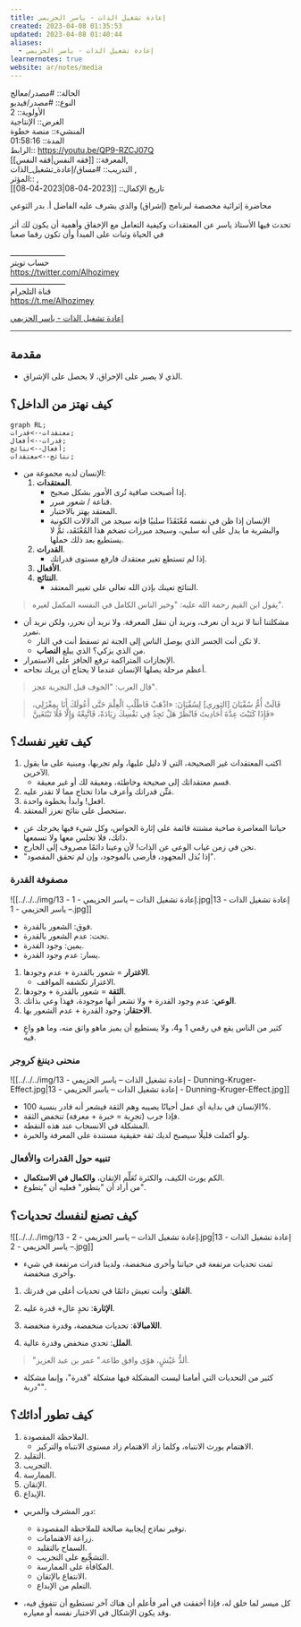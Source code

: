 ```yaml
---
title: إعادة تشغيل الذات - ياسر الحزيمي
created: 2023-04-08 01:35:53
updated: 2023-04-08 01:40:44
aliases:
  - إعادة تشغيل الذات - ياسر الحزيمي
learnernotes: true
website: ar/notes/media
---
```


الحالة:: #مصدر/معالج  
النوع:: #مصدر/فيديو  
اﻷولوية:: 2  
الغرض:: الإنتاجية  
المنشيء:: منصة خطوة  
المدة:: 01:58:16  
الرابط:: <https://youtu.be/QP9-RZCJ07Q>  
المعرفة:: [[فقه النفس|فقه النفس]],  
التدريب:: #مساق/إعادة_تشغيل_الذات ,  
المؤثر:: ,  
تاريخ اﻹكمال:: [[2023-04-08|2023-04-08]]

محاضرة إثرائية مخصصة لبرنامج (إشراق) والذي يشرف عليه الفاضل أ. بدر الثوعي <br><br>تحدث فيها الأستاذ ياسر عن المعتقدات وكيفية التعامل مع الإخفاق وأهمية أن يكون لك أثر في الحياة وثبات على المبدأ وأن تكون رقما صعبا <br><br>ــــــــــــــــــــــــ<br>حساب تويتر <br><a href="https://twitter.com/Alhozimey">https://twitter.com/Alhozimey</a><br>ــــــــــــــــــــــــ<br>قناة التلجرام<br><a href="https://t.me/Alhozimey">https://t.me/Alhozimey</a>

[إعادة تشغيل الذات - ياسر الحزيمي](https://youtu.be/QP9-RZCJ07Q)

---

## مقدمة

- الذي لا يصبر على الإحراق، لا يحصل على الإشراق.

## كيف نهتز من الداخل؟

```mermaid
graph RL;
معتقدات-->قدرات;
قدرات-->أفعال;
أفعال-->نتائج;
نتائج-->معتقدات;
```

- الإنسان لديه مجموعة من:
  1. **المعتقدات**.
     - إذا أصبحت صافية تُرى اﻷمور بشكل صحيح.
     - قناعة / شعور مبرر.
     - المعتقد يهتز بالاختبار.
     - الإنسان إذا ظن في نفسه مُعْتَقَدًا سلبيًا فإنه سيجد من الدلالات الكونية والبشرية ما يدل على أنه سلبي، وسيجد مبررات تضخم هذا المُعْتَقَد، ثمَّ لا يستطيع بعد ذلك حملها.
  2. **القدرات**.
     - إذا لم تستطع تغير معتقدك فارفع مستوى قدراتك.
  3. **الأفعال**.
  4. **النتائج**.
     - النتائج تعينك بإذن الله تعالى على تغيير المعتقد.

> يقول ابن القيم رحمة الله عليه: "وخير الناس الكامل في النفسه المكمل لغيره".

- مشكلتنا أننا لا نريد أن نعرف، ونريد أن ننقل المعرفة. ولا نريد أن نحرر، ولكن نريد أن نمرر.
  - لا تكن أنت الجسر الذي يوصل الناس إلى الجنة ثم تسقط أنت في النار.
  - من الذي يزكي؟ الذي يبلغ **النصاب**.
- الإنجازات المتراكمة ترفع الحافز على الاستمرار.
- أعظم مرحلة يصلها الإنسان عندما لا يحتاج أن يريك نجاحه.

> قال العرب: "الخوف قبل التجربة عجز".

> قَالَتْ أُمُّ سُفْيَانَ [الثوري] لِسُفْيَانَ: «اذْهَبْ فَاطْلُبِ الْعِلْمَ حَتَّى أَعُولَكَ أَنَا بِمِغْزَلِي، فَإِذَا كَتَبْتَ عِدَّةَ أَحَادِيثَ فَانْظُرْ هَلْ تَجِدُ فِي نَفْسِكَ زِيَادَةً، فَاتَّبِعْهُ وَإِلَّا فَلَا تَبْتَغَينَّ»

## كيف تغير نفسك؟

1. اكتب المعتقدات غير الصحيحة، التي لا دليل عليها، ولم تجربها، ومبنية على ما يقول الآخرين.
   - قسم معتقداتك إلى صحيحة وخاطئة، ومعيقة لك أو غير معيقة.
2. مَتِّن قدراتك وأعرف ماذا تحتاج مما لا تقدر عليه.
3. افعل! وابدأ بخطوة واحدة.
4. ستحصل على نتائج تعزز المعتقد.

- حياتنا المعاصرة صاخبة مشتتة قائمة على إثارة الحواس، وكل شيء فيها يخرجك عن ذاتك، فلا تجلس معها ولا تسمعها.
- نحن في زمن غياب الوعي عن الذات! لأن وعينا دائمًا مصروف إلى الخارج.
- "إذا بُذل المجهود، فأرضى بالموجود، وإن لم تحقق المقصود".

### مصفوفة القدرة

![[../../../img/13 - إعادة تشغيل الذات – ياسر الحزيمي - 1.jpg|13 - إعادة تشغيل الذات – ياسر الحزيمي - 1.jpg]]

- فوق: الشعور بالقدرة.
- تحت: عدم الشعور بالقدرة.
- يمين: وجود القدرة.
- يسار: عدم وجود القدرة.

1. **الاغترار** = شعور بالقدرة + عدم وجودها.
   - الاغترار تكشفه المواقف.
2. **الثقة** = شعور بالقدرة + وجودها.
3. **الوعي**: عدم وجود القدرة + ولا تشعر أنها موجودة، فهذا وعي بذاتك.
4. **الاحتقار**: وجود القدرة + عدم الشعور بها.

- كثير من الناس يقع في رقمي 1 و4، ولا يستطيع أن يميز ماهو واثق منه، وما هو واعٍ فيه.

### منحنى ديننغ كروجر

![[../../../img/13 - إعادة تشغيل الذات – ياسر الحزيمي - Dunning-Kruger-Effect.jpg|13 - إعادة تشغيل الذات – ياسر الحزيمي - Dunning-Kruger-Effect.jpg]]

- الإنسان في بداية أي عمل أحيانًا يصيبه وهم الثقة فيشعر أنه قادر بنسبة 100%.
- فإذا جرب (تجرِبة = خبرة + معرفة) تنخفض الثقة.
- المشكلة في الانسحاب عند هذه النقطة.
- ولو أكملت قليلًا سيصبح لديك ثقة حقيقية مستندة على المعرفة والخبرة.

### تنبيه حول القدرات والأفعال

- الكم يورث الكيف، والكثرة تُعَلِّم الإتقان، **والكمال في الاستكمال**.
- من أراد أن "يتطور" فعليه أن "يتطوع".

## كيف تصنع لنفسك تحديات؟

![[../../../img/13 - إعادة تشغيل الذات – ياسر الحزيمي - 2.jpg|13 - إعادة تشغيل الذات – ياسر الحزيمي - 2.jpg]]

- ثمت تحديات مرتفعة في حياتنا وأخرى منخفضة، ولدينا قدرات مرتفعة في شيء وأخرى منخفضة.

1. **القلق**: وأنت تعيش دائمًا في تحديات أعلى من قدرتك.
2. **اﻹثارة**: تحدٍ عال+ قدرة عليه.

3. **اللامبالاة**: تحديات منخفضة، وقدرة منخفضة.
4. **الملل**: تحدي منخفض وقدرة عالية.

> "ألذُّ عَيْشٍ، هوًى وافق طاعة." عمر بن عبد العزيز.

- كثير من التحديات التي أمامنا ليست المشكلة فيها مشكلة "قدرة"، وإنما مشكلة "دربة".

## كيف تطور أدائك؟

1. الملاحظة المقصودة.
   - الاهتمام يورث الانتباه، وكلما زاد الاهتمام زاد مستوى الانتباه والتركيز.
2. التقليد.
3. التجريب.
4. الممارسة.
5. الإتقان.
6. الإبداع.

- دور المشرف والمربي:

  - توفير نماذج إيجابية صالحة للملاحظة المقصودة.
  - زراعة الاهتمامات.
  - السماح بالتقليد.
  - التشجِّيع على التجريب.
  - المكافأة على الممارسة.
  - الانتفاع بالإتقان.
  - التعلم من الإبداع.

- كل ميسر لما خلق له، فإذا أخفقت في أمر فأعلم أن هناك آخر تستطيع أن تتفوق فيه، وقد يكون الإشكال في الاختبار نفسه أو معياره.
